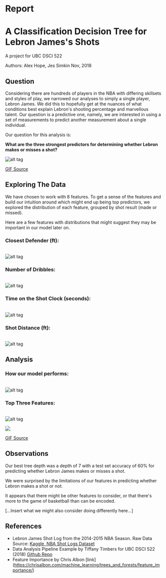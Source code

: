 Report
================

A Classification Decision Tree for Lebron James's Shots
=======================================================

A project for UBC DSCI 522

Authors: Alex Hope, Jes Simkin Nov, 2018

Question
--------

Considering there are hundreds of players in the NBA with differing skillsets and styles of play, we narrowed our analyses to simply a single player, Lebron James. We did this to hopefully get at the nuances of what conditions best explain Lebron's shooting percentage and marvellous talent. Our question is a predictive one, namely, we are interested in using a set of measurements to predict another measurement about a single individual.

Our question for this analysis is:

**What are the three strongest predictors for determining whether Lebron makes or misses a shot?**

![alt tag](https://media.giphy.com/media/l0MYwdebx8o0XI56E/giphy-tumblr.gif)

[GIF Source](https://media.giphy.com/media/l0MYwdebx8o0XI56E/giphy-tumblr.gif)

Exploring The Data
------------------

We have chosen to work with 8 features. To get a sense of the features and build our intuition around which might end up being top predictors, we explored the distribution of each feature, grouped by shot result (made or missed).

Here are a few features with distributions that might suggest they may be important in our model later on.

### Closest Defender (ft):

<br> ![alt tag](../results/figs/EDA_CLOSE_DEF_DIST_lebron_james.png)

### Number of Dribbles:

<br> ![alt tag](../results/figs/EDA_DRIBBLES_lebron_james.png)

### Time on the Shot Clock (seconds):

<br> ![alt tag](../results/figs/EDA_SHOT_CLOCK_lebron_james.png)

### Shot Distance (ft):

<br> ![alt tag](../results/figs/EDA_SHOT_DIST_lebron_james.png)

Analysis
--------

### How our model performs:

<br> ![alt tag](../results/figs/train-test-acc_lebron%20james.png)

### Top Three Features:

<br> ![alt tag](../results/figs/best_features_lebron%20james.png)

<img src="https://media.giphy.com/media/lKafiHISf6FEtciruw/giphy.gif">

<a href="https://media.giphy.com/media/lKafiHISf6FEtciruw/giphy.gif">GIF Source</a>

Observations
------------

Our best tree depth was a depth of 7 with a test set accuracy of 60% for predicting whether Lebron James makes or misses a shot.

We were surprised by the limitations of our features in predicting whether Lebron makes a shot or not.

It appears that there might be other features to consider, or that there's more to the game of basketball than can be encoded.

\[...Insert what we might also consider doing differently here...\]

References
----------

-   Lebron James Shot Log from the 2014-2015 NBA Season. Raw Data Source: [Kaggle, NBA Shot Logs Dataset](https://www.kaggle.com/dansbecker/nba-shot-logs/home)
-   Data Analysis Pipeline Example by Tiffany Timbers for UBC DSCI 522 (2018) [Github Repo](https://github.com/ttimbers/data_analysis_pipeline_eg/tree/v1.1)
-   Feature Importance by Chris Albon \[link\] (<https://chrisalbon.com/machine_learning/trees_and_forests/feature_importance/>)

